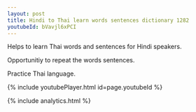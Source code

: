 ```yaml
---
layout: post
title: Hindi to Thai learn words sentences dictionary 1282 
youtubeId: bVavjl6xPCI
---
```

 
 
Helps to learn Thai words and sentences for Hindi speakers.

Opportunitiy to repeat the words sentences. 

Practice Thai language. 
 
{% include youtubePlayer.html id=page.youtubeId %}
 
 
{% include analytics.html %}